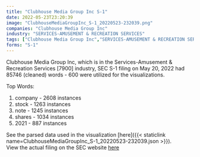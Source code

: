```yaml
---
title: "Clubhouse Media Group Inc S-1"
date: 2022-05-23T23:20:39
image: "ClubhouseMediaGroupInc_S-1_20220523-232039.png"
companies: "Clubhouse Media Group Inc"
industry: "SERVICES-AMUSEMENT & RECREATION SERVICES"
tags: ["Clubhouse Media Group Inc","SERVICES-AMUSEMENT & RECREATION SERVICES","05-20-2022","S-1"]
forms: "S-1"
---
```

Clubhouse Media Group Inc, which is in the Services-Amusement & Recreation Services [7900] industry, SEC S-1 filing on May 20, 2022 had 85746 (cleaned) words - 600 were utilized for the visualizations.

Top Words:
1. company - 2608 instances
2. stock - 1263 instances
3. note - 1245 instances
4. shares - 1034 instances
5. 2021 - 887 instances


See the parsed data used in the visualization [here]({{< staticlink name=ClubhouseMediaGroupInc_S-1_20220523-232039.json >}}).  
View the actual filing on the SEC website [here](https://www.sec.gov/Archives/edgar/data/1389518/0001493152-22-014517.txt)